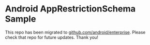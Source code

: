 
Android AppRestrictionSchema Sample
===================================

This repo has been migrated to [github.com/android/enterprise][1]. Please check that repo for future updates. Thank you!

[1]: https://github.com/android/enterprise
